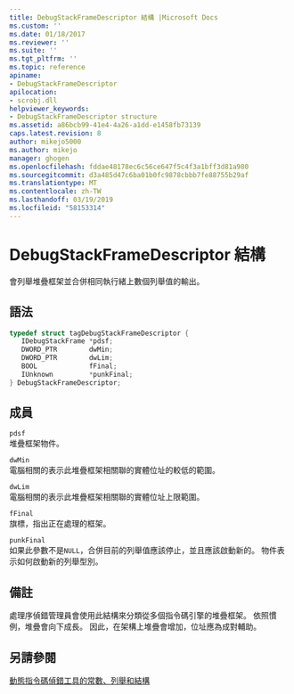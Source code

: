 ```yaml
---
title: DebugStackFrameDescriptor 結構 |Microsoft Docs
ms.custom: ''
ms.date: 01/18/2017
ms.reviewer: ''
ms.suite: ''
ms.tgt_pltfrm: ''
ms.topic: reference
apiname:
- DebugStackFrameDescriptor
apilocation:
- scrobj.dll
helpviewer_keywords:
- DebugStackFrameDescriptor structure
ms.assetid: a86bcb99-41e4-4a26-a1dd-e1458fb73139
caps.latest.revision: 8
author: mikejo5000
ms.author: mikejo
manager: ghogen
ms.openlocfilehash: fddae48178ec6c56ce647f5c4f3a1bff3d81a980
ms.sourcegitcommit: d3a485d47c6ba01b0fc9878cbbb7fe88755b29af
ms.translationtype: MT
ms.contentlocale: zh-TW
ms.lasthandoff: 03/19/2019
ms.locfileid: "58153314"
---
```

# <a name="debugstackframedescriptor-structure"></a>DebugStackFrameDescriptor 結構
會列舉堆疊框架並合併相同執行緒上數個列舉值的輸出。  
  
## <a name="syntax"></a>語法  
  
```cpp
typedef struct tagDebugStackFrameDescriptor {  
   IDebugStackFrame *pdsf;  
   DWORD_PTR        dwMin;  
   DWORD_PTR        dwLim;  
   BOOL             fFinal;  
   IUnknown         *punkFinal;  
} DebugStackFrameDescriptor;  
```  
  
## <a name="members"></a>成員  
 `pdsf`  
 堆疊框架物件。  
  
 `dwMin`  
 電腦相關的表示此堆疊框架相關聯的實體位址的較低的範圍。  
  
 `dwLim`  
 電腦相關的表示此堆疊框架相關聯的實體位址上限範圍。  
  
 `fFinal`  
 旗標，指出正在處理的框架。  
  
 `punkFinal`  
 如果此參數不是`NULL`，合併目前的列舉值應該停止，並且應該啟動新的。 物件表示如何啟動新的列舉型別。  
  
## <a name="remarks"></a>備註  
 處理序偵錯管理員會使用此結構來分類從多個指令碼引擎的堆疊框架。 依照慣例，堆疊會向下成長。 因此，在架構上堆疊會增加，位址應為成對輔助。  
  
## <a name="see-also"></a>另請參閱  
 [動態指令碼偵錯工具的常數、列舉和結構](../../winscript/reference/active-script-debugger-constants-enumerations-and-structures.md)